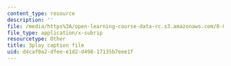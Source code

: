 ```yaml
---
content_type: resource
description: ''
file: /media/https%3A/open-learning-course-data-rc.s3.amazonaws.com/8-01sc-classical-mechanics-fall-2016/d4caf0a2dfeee1d2d49817135b7eee1f_RX88J2e4W0M.srt
file_type: application/x-subrip
resourcetype: Other
title: 3play caption file
uid: d4caf0a2-dfee-e1d2-d498-17135b7eee1f
---
```

